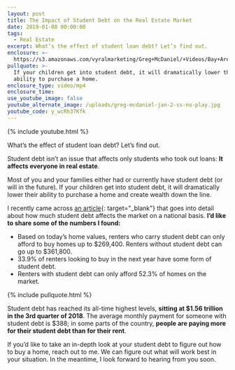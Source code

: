 ```yaml
---
layout: post
title: The Impact of Student Debt on the Real Estate Market
date: 2019-01-08 00:00:00
tags:
  - Real Estate
excerpt: What’s the effect of student loan debt? Let’s find out.
enclosure: >-
  https://s3.amazonaws.com/vyralmarketing/Greg+McDaniel/+Videos/Bay+Area+Real+Estate+Agent+-+The+Impact+of+Student+Debt+on+the+Real+Estate+Market.mp4
pullquote: >-
  If your children get into student debt, it will dramatically lower their
  ability to purchase a home.
enclosure_type: video/mp4
enclosure_time:
use_youtube_image: false
youtube_alternate_image: /uploads/greg-mcdaniel-jan-2-ss-no-play.jpg
youtube_code: y_wcRh37Kfk
---
```


{% include youtube.html %}

What’s the effect of student loan debt? Let’s find out.

Student debt isn’t an issue that affects only students who took out loans: **It affects everyone in real estate**.

Most of you and your families either had or currently have student debt (or will in the future). If your children get into student debt, it will dramatically lower their ability to purchase a home and create wealth down the line.

I recently came across [an article](https://www.zillow.com/research/student-debt-homes-renters-22051/){: target="_blank"} that goes into detail about how much student debt affects the market on a national basis. **I’d like to share some of the numbers I found:**

* Based on today’s home values, renters who carry student debt can only afford to buy homes up to $269,400. Renters without student debt can go up to $361,800.
* 33.9% of renters looking to buy in the next year have some form of student debt.
* Renters with student debt can only afford 52.3% of homes on the market.

{% include pullquote.html %}

Student debt has reached its all-time highest levels, **sitting at $1.56 trillion in the 3rd quarter of 2018**. The average monthly payment for someone with student debt is $388; in some parts of the country, **people are paying more for their student debt than for their rent**.

If you’d like to take an in-depth look at your student debt to figure out how to buy a home, reach out to me. We can figure out what will work best in your situation. In the meantime, I look forward to hearing from you soon.